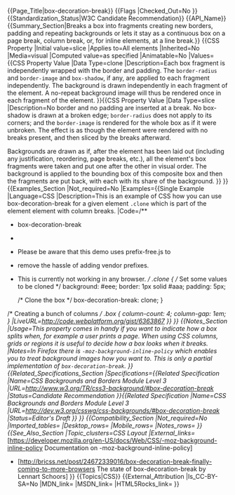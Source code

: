 {{Page_Title|box-decoration-break}}
{{Flags
|Checked_Out=No
}}
{{Standardization_Status|W3C Candidate Recommendation}}
{{API_Name}}
{{Summary_Section|Breaks a box into fragments creating new borders, padding and repeating backgrounds or lets it stay as a continuous box on a page break, column break, or, for inline elements, at a line break.}}
{{CSS Property
|Initial value=slice
|Applies to=All elements
|Inherited=No
|Media=visual
|Computed value=as specified
|Animatable=No
|Values={{CSS Property Value
|Data Type=clone
|Description=Each box fragment is independently wrapped with the border and padding. The <code>border-radius</code> and <code>border-image</code> and <code>box-shadow</code>, if any, are applied to each fragment independently. The background is drawn independently in each fragment of the element. A no-repeat background image will thus be rendered once in each fragment of the element.
}}{{CSS Property Value
|Data Type=slice
|Description=No border and no padding are inserted at a break. No box-shadow is drawn at a broken edge; <code>border-radius</code> does not apply to its corners; and the <code>border-image</code> is rendered for the whole box as if it were unbroken. The effect is as though the element were rendered with no breaks present, and then sliced by the breaks afterward.

Backgrounds are drawn as if, after the element has been laid out (including any justification, reordering, page breaks, etc.), all the element's box fragments were taken and put one after the other in visual order. The background is applied to the bounding box of this composite box and then the fragments are put back, with each with its share of the background.
}}
}}
{{Examples_Section
|Not_required=No
|Examples={{Single Example
|Language=CSS
|Description=This is an example of CSS how you can use box-decoration-break for a given element <code>.clone</code> which is part of the element element with column breaks.
|Code=/**
 * box-decoration-break
 *
 * Please be aware that this demo uses prefix-free.js to
 * remove the hassle of adding vendor prefixes.
 * This is currently not working in any browser.
 */
.clone {
	/* Set some values to be cloned */
	background: #eee;
	border: 1px solid #aaa;
	padding: 5px;

	/* Clone the box */
	box-decoration-break: clone;
}

/* Creating a bunch of columns */
.box {
	column-count: 4;
	column-gap: 1em;
}
|LiveURL=http://code.webplatform.org/gist/6363867
}}
}}
{{Notes_Section
|Usage=This property comes in handy if you want to indicate how a box splits when, for example a user prints a page.
When using CSS columns, grids or regions it is useful to decide how a box looks when it breaks.
|Notes=In Firefox there is <code>-moz-background-inline-policy</code> which enables you to treat background images how you want to. This is only a partial implementation of <code>box-decoration-break</code>.
}}
{{Related_Specifications_Section
|Specifications={{Related Specification
|Name=CSS Backgrounds and Borders Module Level 3
|URL=http://www.w3.org/TR/css3-background/#box-decoration-break
|Status=Candidate Recommendation
}}{{Related Specification
|Name=CSS Backgrounds and Borders Module Level 3
|URL=http://dev.w3.org/csswg/css-backgrounds/#box-decoration-break
|Status=Editor's Draft
}}
}}
{{Compatibility_Section
|Not_required=No
|Imported_tables=
|Desktop_rows=
|Mobile_rows=
|Notes_rows=
}}
{{See_Also_Section
|Topic_clusters=CSS Layout
|External_links=* [https://developer.mozilla.org/en-US/docs/Web/CSS/-moz-background-inline-policy Documentation on -moz-background-inline-policy]
* [http://bricss.net/post/24672339016/box-decoration-break-finally-coming-to-more-browsers The state of box-decoration-break by Lennart Schoors]
}}
{{Topics|CSS}}
{{External_Attribution
|Is_CC-BY-SA=No
|MDN_link=
|MSDN_link=
|HTML5Rocks_link=
}}